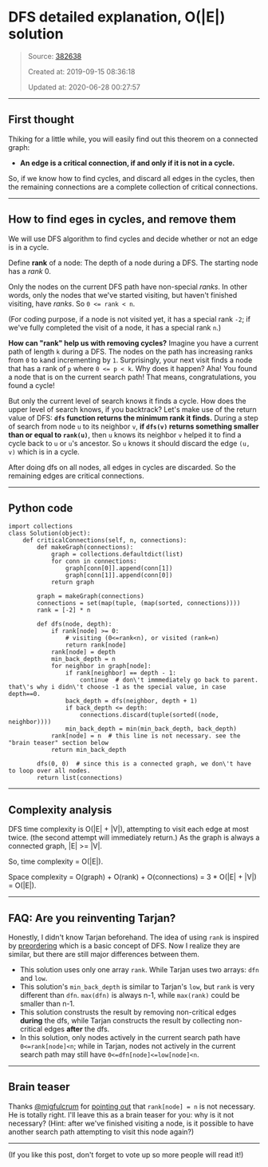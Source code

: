 # DFS detailed explanation, O(|E|) solution

> Source: [382638](https://leetcode.com/problems/critical-connections-in-a-network/discuss/382638/dfs-detailed-explanation-oe-solution)
>
> Created at: 2019-09-15 08:36:18
>
> Updated at: 2020-06-28 00:27:57

----

## **First thought**

Thiking for a little while, you will easily find out this theorem on a connected graph:

* **An edge is a critical connection, if and only if it is not in a cycle.**

So, if we know how to find cycles, and discard all edges in the cycles, then the remaining connections are a complete collection of critical connections.

----

## **How to find eges in cycles, and remove them**

We will use DFS algorithm to find cycles and decide whether or not an edge is in a cycle.

Define **rank** of a node: The depth of a node during a DFS. The starting node has a *rank* 0.

Only the nodes on the current DFS path have non-special *ranks*. In other words, only the nodes that we\'ve started visiting, but haven\'t finished visiting, have *ranks*. So `0 <= rank < n`.

(For coding purpose, if a node is not visited yet, it has a special rank `-2`; if we\'ve fully completed the visit of a node, it has a special rank `n`.)

**How can "rank" help us with removing cycles?** Imagine you have a current path of length `k` during a DFS. The nodes on the path has increasing ranks from `0` to `k`and incrementing by `1`. Surprisingly, your next visit finds a node that has a rank of `p` where `0 <= p < k`. Why does it happen? Aha! You found a node that is on the current search path! That means, congratulations, you found a cycle!

But only the current level of search knows it finds a cycle. How does the upper level of search knows, if you backtrack? Let\'s make use of the return value of DFS: **`dfs` function returns the minimum rank it finds.** During a step of search from node `u` to its neighbor `v`, **if `dfs(v)` returns something smaller than or equal to `rank(u)`**, then `u` knows its neighbor `v` helped it to find a cycle back to `u` or `u`\'s ancestor. So `u` knows it should discard the edge `(u, v)` which is in a cycle.

After doing dfs on all nodes, all edges in cycles are discarded. So the remaining edges are critical connections.

----

## **Python code**

```
import collections
class Solution(object):
    def criticalConnections(self, n, connections):
        def makeGraph(connections):
            graph = collections.defaultdict(list)
            for conn in connections:
                graph[conn[0]].append(conn[1])
                graph[conn[1]].append(conn[0])
            return graph

        graph = makeGraph(connections)
        connections = set(map(tuple, (map(sorted, connections))))
        rank = [-2] * n

        def dfs(node, depth):
            if rank[node] >= 0:
                # visiting (0<=rank<n), or visited (rank=n)
                return rank[node]
            rank[node] = depth
            min_back_depth = n
            for neighbor in graph[node]:
                if rank[neighbor] == depth - 1:
                    continue  # don\'t immmediately go back to parent. that\'s why i didn\'t choose -1 as the special value, in case depth==0.
                back_depth = dfs(neighbor, depth + 1)
                if back_depth <= depth:
                    connections.discard(tuple(sorted((node, neighbor))))
                min_back_depth = min(min_back_depth, back_depth)
            rank[node] = n  # this line is not necessary. see the "brain teaser" section below
            return min_back_depth
            
        dfs(0, 0)  # since this is a connected graph, we don\'t have to loop over all nodes.
        return list(connections)
```

----

## **Complexity analysis**
DFS time complexity is O(|E| + |V|), attempting to visit each edge at most twice. (the second attempt will immediately return.)
As the graph is always a connected graph, |E| >= |V|.

So, time complexity = O(|E|).

Space complexity = O(graph) + O(rank) + O(connections) = 3 * O(|E| + |V|) = O(|E|).

----

## **FAQ: Are you reinventing Tarjan?**
Honestly, I didn\'t know Tarjan beforehand. The idea of using `rank` is inspired by [preordering](https://en.wikipedia.org/wiki/Depth-first_search#Vertex_orderings) which is a basic concept of DFS. Now I realize they are similar, but there are still major differences between them.

* This solution uses only one array `rank`. While Tarjan uses two arrays: `dfn` and `low`.
* This solution\'s `min_back_depth` is similar to Tarjan\'s `low`, but `rank` is very different than `dfn`. `max(dfn)` is always n-1, while `max(rank)` could be smaller than n-1.
* This solution construsts the result by removing non-critical edges **during** the dfs, while Tarjan constructs the result by collecting non-critical edges **after** the dfs.
* In this solution, only nodes actively in the current search path have `0<=rank[node]<n`; while in Tarjan, nodes not actively in the current search path may still have `0<=dfn[node]<=low[node]<n`.

----

## **Brain teaser**

Thanks [@migfulcrum](https://leetcode.com/migfulcrum) for [pointing out](https://leetcode.com/discuss/comment/359567) that `rank[node] = n` is not necessary. He is totally right. I\'ll leave this as a brain teaser for you: why is it not necessary?
(Hint: after we\'ve finished visiting a node, is it possible to have another search path attempting to visit this node again?)

----

(If you like this post, don\'t forget to vote up so more people will read it!)